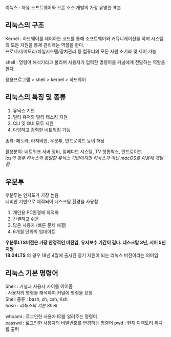 리눅스 : 자유 소프트웨어와 오픈 소스 개발의 가장 유명한 표본  

## 리눅스의 구조   
Kernel : 하드웨어를 제어하는 코드를 통해 소프트웨어와 커뮤니케이션을 하며 시스템의 모든 자원을 통제 관리하는 역할을 한다.  
프로세서/메모리/파일시스템/장치관리 등 컴퓨터의 모든 자원 초기화 및 제어 가능

shell : 명령어 해석기라고 불리며 사용자가 입력한 명령어를 커널에게 전달하는 역할을 한다.  

응용프로그램 > shell > kernel > 하드웨어  

## 리눅스의 특징 및 종류  
1. 유닉스 기반  
2. 멀티 유저와 멀티 태스킹 지원  
3. CLI 및 GUI 모두 지원  
4. 다양하고 강력한 네트워킹 기능  

종류: 페도라, 라지비안, 우분투, 안드로이드 등이 해당  

활용분야: 네트워크 서버 장비, 임베디드 시스템, TV 셋톱박스, 안드로이드  
*ios의 경우 리눅스와 동일한 유닉스 기반이지만 리눅스가 아닌 macOS를 이용해 개발됨*  

## 우분투  
우분투는 인지도가 가장 높음  
데비안 기반으로 제작되어 데스크탑 환경을 사용함  

1. 개인용 PC환경에 최적화  
2. 간결하고 쉬운  
3. 많은 사용자  (빠른 문제 해결)  
5. 6개월 단위의 업데이트  

**우분투LTS버전은 가장 안정적인 버전임, 유지보수 기간이 길다. 데스크탑 3년, 서버 5년 지원**  
**18.04LTS** 의 경우 18년 4월에 출시된 장기 지원이 되는 리눅스 버전이라는 의미임  

## 리눅스 기본 명령어  
Shell : 커널과 사용자 사이를 이어줌  
      : 사용자의 명령을 해석하여 커널에 명령을 요청  
Shell 종류 : bash, sh, csh, Ksh  
*bash : 리눅스의 기본 Shell*  

whoami : 로그인한 사용자 ID를 알려주는 명령어  
passwd : 로그인한 사용자의 비밀번호를 변경하는 명령어 
pwd : 현재 디렉토리 위치를 출력  



